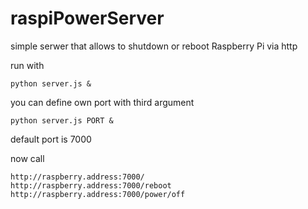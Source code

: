 # raspiPowerServer
simple serwer that allows to shutdown or reboot Raspberry Pi via http

run with
```
python server.js &
```

you can define own port with third argument
```
python server.js PORT &
```

default port is 7000

now call
```
http://raspberry.address:7000/
http://raspberry.address:7000/reboot
http://raspberry.address:7000/power/off
```


